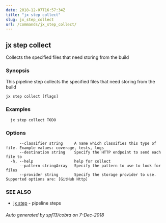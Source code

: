 ```yaml
---
date: 2018-12-07T16:57:34Z
title: "jx step collect"
slug: jx_step_collect
url: /commands/jx_step_collect/
---
```

## jx step collect

Collects the specified files that need storing from the build

### Synopsis

This pipeline step collects the specified files that need storing from the build

```
jx step collect [flags]
```

### Examples

```
  jx step collect TODO
```

### Options

```
      --classifier string     A name which classifies this type of file. Example values: coverage, tests, logs
      --destination string    Specify the HTTP endpoint to send each file to
  -h, --help                  help for collect
      --pattern stringArray   Specify the pattern to use to look for files
      --provider string       Specify the storage provider to use. Supported options are: [GitHub Http]
```

### SEE ALSO

* [jx step](/commands/jx_step/)	 - pipeline steps

###### Auto generated by spf13/cobra on 7-Dec-2018
